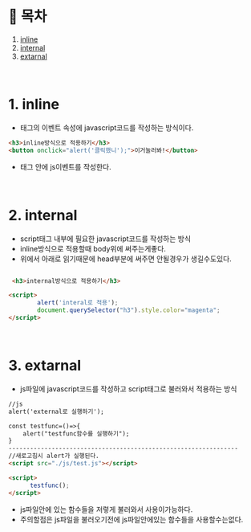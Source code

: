 # 🔖 목차
1. [inline](#1-inline)<br/>
2. [internal](#2-internal)<br/>
3. [extarnal](#3-extarnal)<br/>

<br/>

# 1. inline
- 태그의 이벤트 속성에 javascript코드를 작성하는 방식이다.

```html
<h3>inline방식으로 적용하기</h3>
<button onclick="alert('클릭했니');">이거눌러봐!</button>
```

- 태그 안에 js이벤트를 작성한다.

<br/>

# 2. internal
- script태그 내부에 필요한 javascript코드를 작성하는 방식
- inline방식으로 적용할때 body위에 써주는게좋다.
- 위에서 아래로 읽기때문에 head부분에 써주면 안될경우가 생길수도있다.

```html

 <h3>internal방식으로 적용하기</h3>

<script>
        alert('interal로 적용');
        document.querySelector("h3").style.color="magenta";
</script>
```

<br/>

# 3. extarnal
- js파일에 javascript코드를 작성하고 script태그로 불러와서 적용하는 방식

```html
//js
alert('external로 실행하기');

const testfunc=()=>{
    alert("testfunc함수를 실행하기");
}
----------------------------------------------------------------
//새로고침시 alert가 실행된다.
<script src="./js/test.js"></script>

<script>
      testfunc();
</script>
```
- js파일안에 있는 함수들을 저렇게 불러와서 사용이가능하다.
- 주의할점은 js파일을 불러오기전에 js파일안에있는 함수들을 사용할수는없다.

<br/>


